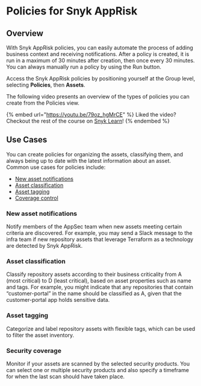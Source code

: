# Policies for Snyk AppRisk

## Overview

With Snyk AppRisk policies, you can easily automate the process of adding business context and receiving notifications. After a policy is created, it is run in a maximum of 30 minutes after creation, then once every 30 minutes. You can always manually run a policy by using the Run button.

Access the Snyk AppRisk policies by positioning yourself at the Group level, selecting **Policies**, then **Assets**.

The following video presents an overview of the types of policies you can create from the Policies view.

{% embed url="https://youtu.be/79oz_hgMrCE" %}
Liked the video? Checkout the rest of the course on [Snyk Learn](https://learn.snyk.io/lesson/snyk-apprisk-essentials/)!
{% endembed %}

## **Use Cases**

You can create policies for organizing the assets, classifying them, and always being up to date with the latest information about an asset.\
Common use cases for policies include:

* [New asset notifications](use-cases-for-policies/notification-policy-use-case.md)
* [Asset classification](use-cases-for-policies/classification-policy-use-case.md)
* [Asset tagging](use-cases-for-policies/tagging-policy-use-case.md)
* [Coverage control](use-cases-for-policies/coverage-control-policy-use-case.md)

### New asset notifications

&#x20;Notify members of the AppSec team when new assets meeting certain criteria are discovered. For example, you may send a Slack message to the infra team if new repository assets that leverage Terraform as a technology are detected by Snyk AppRisk.

### Asset classification

Classify repository assets according to their business criticality from A (most critical) to D (least critical), based on asset properties such as name and tags. For example, you might indicate that any repositories that contain “customer-portal” in the name should be classified as A, given that the customer-portal app holds sensitive data.

### Asset tagging

&#x20;Categorize and label repository assets with flexible tags, which can be used to filter the asset inventory.

### Security coverage

Monitor if your assets are scanned by the selected security products. You can select one or multiple security products and also specify a timeframe for when the last scan should have taken place.
